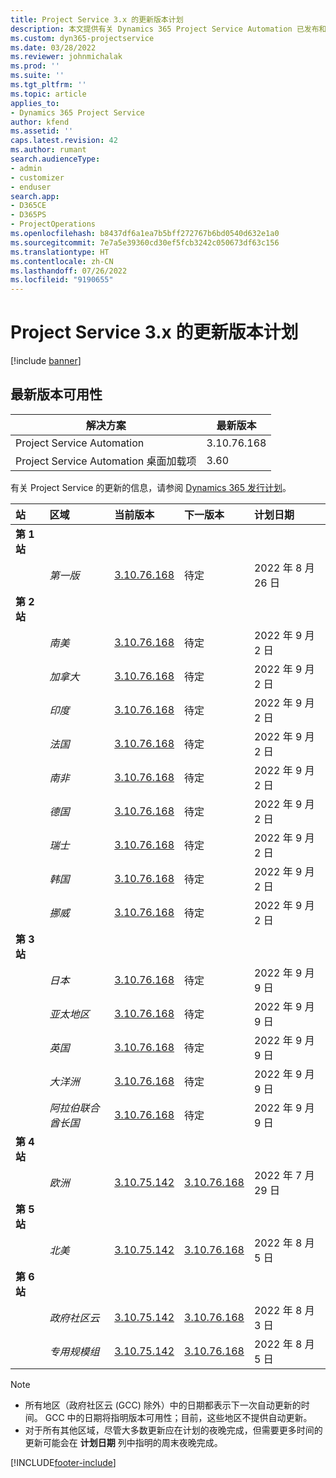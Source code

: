 ```yaml
---
title: Project Service 3.x 的更新版本计划
description: 本文提供有关 Dynamics 365 Project Service Automation 已发布和即将发布的版本的信息。
ms.custom: dyn365-projectservice
ms.date: 03/28/2022
ms.reviewer: johnmichalak
ms.prod: ''
ms.suite: ''
ms.tgt_pltfrm: ''
ms.topic: article
applies_to:
- Dynamics 365 Project Service
author: kfend
ms.assetid: ''
caps.latest.revision: 42
ms.author: rumant
search.audienceType:
- admin
- customizer
- enduser
search.app:
- D365CE
- D365PS
- ProjectOperations
ms.openlocfilehash: b8437df6a1ea7b5bff272767b6bd0540d632e1a0
ms.sourcegitcommit: 7e7a5e39360cd30ef5fcb3242c050673df63c156
ms.translationtype: HT
ms.contentlocale: zh-CN
ms.lasthandoff: 07/26/2022
ms.locfileid: "9190655"
---
```

# <a name="update-release-schedule-for-project-service-3x"></a>Project Service 3.x 的更新版本计划

[!include [banner](../includes/psa-now-project-operations.md)]

## <a name="latest-version-availability"></a>最新版本可用性

| 解决方案  | 最新版本 |
|-------|----|
| Project Service Automation    | 3.10.76.168 |
| Project Service Automation 桌面加载项                | 3.60          |

有关 Project Service 的更新的信息，请参阅 [Dynamics 365 发行计划](/dynamics365/release-plans/)。 

| 站  | 区域 | 当前版本 | 下一版本 |  计划日期
| :---   | :---   | :---   | :---   |:---   |         
|<strong>第 1 站</strong> | |  |  | |
| | <i>第一版</i> | [3.10.76.168](whats-new-ur-45.md) | 待定 | 2022 年 8 月 26 日
|<strong>第 2 站</strong> | |  |  | |
| | <i>南美</i> | [3.10.76.168](whats-new-ur-45.md) | 待定 | 2022 年 9 月 2 日
| | <i>加拿大</i> | [3.10.76.168](whats-new-ur-45.md) | 待定 | 2022 年 9 月 2 日
| | <i>印度</i> | [3.10.76.168](whats-new-ur-45.md) | 待定 | 2022 年 9 月 2 日
| | <i>法国</i> | [3.10.76.168](whats-new-ur-45.md) | 待定 | 2022 年 9 月 2 日
| | <i>南非</i> | [3.10.76.168](whats-new-ur-45.md) | 待定 | 2022 年 9 月 2 日
| | <i>德国</i> | [3.10.76.168](whats-new-ur-45.md) | 待定 | 2022 年 9 月 2 日
| | <i>瑞士</i> | [3.10.76.168](whats-new-ur-45.md) | 待定 | 2022 年 9 月 2 日
| | <i>韩国</i> | [3.10.76.168](whats-new-ur-45.md) | 待定 | 2022 年 9 月 2 日
| | <i>挪威</i> | [3.10.76.168](whats-new-ur-45.md) | 待定 | 2022 年 9 月 2 日
|<strong>第 3 站</strong> | |  |  | |
| | <i>日本</i> | [3.10.76.168](whats-new-ur-45.md) | 待定 | 2022 年 9 月 9 日
| | <i>亚太地区</i> | [3.10.76.168](whats-new-ur-45.md) | 待定 | 2022 年 9 月 9 日
| | <i>英国</i> | [3.10.76.168](whats-new-ur-45.md) | 待定 | 2022 年 9 月 9 日
| | <i>大洋洲</i> | [3.10.76.168](whats-new-ur-45.md) | 待定 | 2022 年 9 月 9 日
| | <i>阿拉伯联合酋长国</i> | [3.10.76.168](whats-new-ur-45.md) | 待定 | 2022 年 9 月 9 日
|<strong>第 4 站</strong> | |  |  | |
| | <i>欧洲</i> | [3.10.75.142](whats-new-ur-44.md) | [3.10.76.168](whats-new-ur-45.md) | 2022 年 7 月 29 日
|<strong>第 5 站</strong> | |  |  | |
| | <i>北美</i> | [3.10.75.142](whats-new-ur-44.md) | [3.10.76.168](whats-new-ur-45.md) | 2022 年 8 月 5 日
|<strong>第 6 站</strong> | |  |  | |
| | <i>政府社区云</i> | [3.10.75.142](whats-new-ur-44.md) | [3.10.76.168](whats-new-ur-45.md) | 2022 年 8 月 3 日
| | <i>专用规模组</i> | [3.10.75.142](whats-new-ur-44.md) | [3.10.76.168](whats-new-ur-45.md) | 2022 年 8 月 5 日




>[!Note]
> - 所有地区（政府社区云 (GCC) 除外）中的日期都表示下一次自动更新的时间。 GCC 中的日期将指明版本可用性；目前，这些地区不提供自动更新。
> - 对于所有其他区域，尽管大多数更新应在计划的夜晚完成，但需要更多时间的更新可能会在 **计划日期** 列中指明的周末夜晚完成。


[!INCLUDE[footer-include](../includes/footer-banner.md)]
